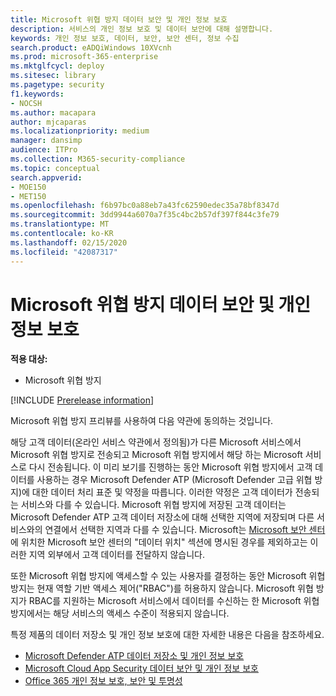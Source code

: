 ```yaml
---
title: Microsoft 위협 방지 데이터 보안 및 개인 정보 보호
description: 서비스의 개인 정보 보호 및 데이터 보안에 대해 설명합니다.
keywords: 개인 정보 보호, 데이터, 보안, 보안 센터, 정보 수집
search.product: eADQiWindows 10XVcnh
ms.prod: microsoft-365-enterprise
ms.mktglfcycl: deploy
ms.sitesec: library
ms.pagetype: security
f1.keywords:
- NOCSH
ms.author: macapara
author: mjcaparas
ms.localizationpriority: medium
manager: dansimp
audience: ITPro
ms.collection: M365-security-compliance
ms.topic: conceptual
search.appverid:
- MOE150
- MET150
ms.openlocfilehash: f6b97bc0a88eb7a43fc62590edec35a78bf8347d
ms.sourcegitcommit: 3dd9944a6070a7f35c4bc2b57df397f844c3fe79
ms.translationtype: MT
ms.contentlocale: ko-KR
ms.lasthandoff: 02/15/2020
ms.locfileid: "42087317"
---
```

# <a name="microsoft-threat-protection-data-security-and-privacy"></a>Microsoft 위협 방지 데이터 보안 및 개인 정보 보호

**적용 대상:**
- Microsoft 위협 방지

[!INCLUDE [Prerelease information](../includes/prerelease.md)]

Microsoft 위협 방지 프리뷰를 사용하여 다음 약관에 동의하는 것입니다.

해당 고객 데이터(온라인 서비스 약관에서 정의됨)가 다른 Microsoft 서비스에서 Microsoft 위협 방지로 전송되고 Microsoft 위협 방지에서 해당 하는 Microsoft 서비스로 다시 전송됩니다. 이 미리 보기를 진행하는 동안 Microsoft 위협 방지에서 고객 데이터를 사용하는 경우 Microsoft Defender ATP (Microsoft Defender 고급 위협 방지)에 대한 데이터 처리 표준 및 약정을 따릅니다. 이러한 약정은 고객 데이터가 전송되는 서비스와 다를 수 있습니다. Microsoft 위협 방지에 저장된 고객 데이터는 Microsoft Defender ATP 고객 데이터 저장소에 대해 선택한 지역에 저장되며 다른 서비스와의 연결에서 선택한 지역과 다를 수 있습니다. Microsoft는 [Microsoft 보안 센터](https://www.microsoft.com/trust-center)에 위치한 Microsoft 보안 센터의 "데이터 위치" 섹션에 명시된 경우를 제외하고는 이러한 지역 외부에서 고객 데이터를 전달하지 않습니다.

또한 Microsoft 위협 방지에 액세스할 수 있는 사용자를 결정하는 동안 Microsoft 위협 방지는 현재 역할 기반 액세스 제어("RBAC")를 허용하지 않습니다. Microsoft 위협 방지가 RBAC를 지원하는 Microsoft 서비스에서 데이터를 수신하는 한 Microsoft 위협 방지에서는 해당 서비스의 액세스 수준이 적용되지 않습니다.


특정 제품의 데이터 저장소 및 개인 정보 보호에 대한 자세한 내용은 다음을 참조하세요.
- [Microsoft Defender ATP 데이터 저장소 및 개인 정보 보호](https://docs.microsoft.com/windows/security/threat-protection/microsoft-defender-atp/data-storage-privacy)
- [Microsoft Cloud App Security 데이터 보안 및 개인 정보 보호](https://docs.microsoft.com/cloud-app-security/cas-compliance-trust)
- [Office 365 개인 정보 보호, 보안 및 투명성](https://docs.microsoft.com/office365/servicedescriptions/office-365-platform-service-description/privacy-security-and-transparency#advanced-threat-protection)
